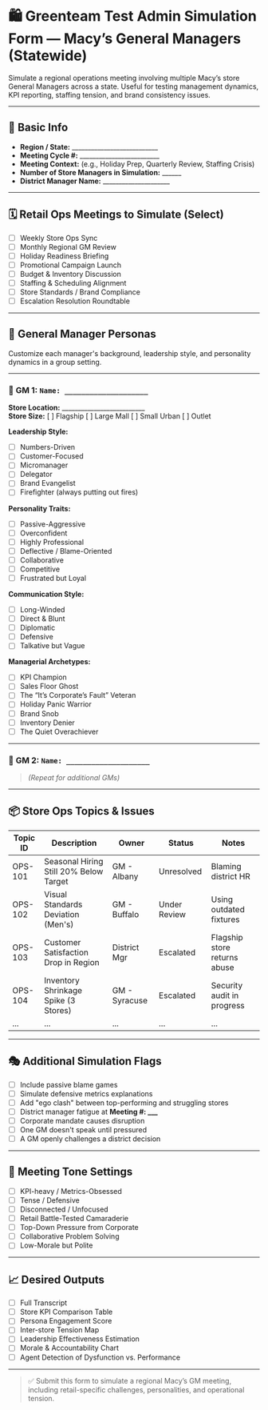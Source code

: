 # 🛍️ Greenteam Test Admin Simulation Form — Macy’s General Managers (Statewide)

Simulate a regional operations meeting involving multiple Macy’s store General Managers across a state. Useful for testing management dynamics, KPI reporting, staffing tension, and brand consistency issues.

---

## 📘 Basic Info

- **Region / State:** ___________________________  
- **Meeting Cycle #:** _________________________  
- **Meeting Context:** (e.g., Holiday Prep, Quarterly Review, Staffing Crisis)  
- **Number of Store Managers in Simulation:** ______  
- **District Manager Name:** _____________________  

---

## 🗓️ Retail Ops Meetings to Simulate (Select)

- [ ] Weekly Store Ops Sync  
- [ ] Monthly Regional GM Review  
- [ ] Holiday Readiness Briefing  
- [ ] Promotional Campaign Launch  
- [ ] Budget & Inventory Discussion  
- [ ] Staffing & Scheduling Alignment  
- [ ] Store Standards / Brand Compliance  
- [ ] Escalation Resolution Roundtable  

---

## 👔 General Manager Personas

Customize each manager's background, leadership style, and personality dynamics in a group setting.

---

### 👤 **GM 1: `Name: ____________________`**

**Store Location:** __________________________  
**Store Size:** [ ] Flagship  [ ] Large Mall  [ ] Small Urban  [ ] Outlet  

**Leadership Style:**
- [ ] Numbers-Driven  
- [ ] Customer-Focused  
- [ ] Micromanager  
- [ ] Delegator  
- [ ] Brand Evangelist  
- [ ] Firefighter (always putting out fires)  

**Personality Traits:**
- [ ] Passive-Aggressive  
- [ ] Overconfident  
- [ ] Highly Professional  
- [ ] Deflective / Blame-Oriented  
- [ ] Collaborative  
- [ ] Competitive  
- [ ] Frustrated but Loyal  

**Communication Style:**
- [ ] Long-Winded  
- [ ] Direct & Blunt  
- [ ] Diplomatic  
- [ ] Defensive  
- [ ] Talkative but Vague  

**Managerial Archetypes:**
- [ ] KPI Champion  
- [ ] Sales Floor Ghost  
- [ ] The “It’s Corporate’s Fault” Veteran  
- [ ] Holiday Panic Warrior  
- [ ] Brand Snob  
- [ ] Inventory Denier  
- [ ] The Quiet Overachiever  

---

### 👤 **GM 2: `Name: ____________________`**
> _(Repeat for additional GMs)_

---

## 📦 Store Ops Topics & Issues

| Topic ID | Description                            | Owner       | Status       | Notes                                  |
|----------|----------------------------------------|-------------|--------------|----------------------------------------|
| OPS-101  | Seasonal Hiring Still 20% Below Target | GM - Albany | Unresolved   | Blaming district HR                    |
| OPS-102  | Visual Standards Deviation (Men's)     | GM - Buffalo| Under Review | Using outdated fixtures                |
| OPS-103  | Customer Satisfaction Drop in Region   | District Mgr| Escalated    | Flagship store returns abuse           |
| OPS-104  | Inventory Shrinkage Spike (3 Stores)   | GM - Syracuse| Escalated   | Security audit in progress             |
| ...      | ...                                    | ...         | ...          | ...                                    |

---

## 🎭 Additional Simulation Flags

- [ ] Include passive blame games  
- [ ] Simulate defensive metrics explanations  
- [ ] Add "ego clash" between top-performing and struggling stores  
- [ ] District manager fatigue at **Meeting #: ___**  
- [ ] Corporate mandate causes disruption  
- [ ] One GM doesn't speak until pressured  
- [ ] A GM openly challenges a district decision  

---

## 🧩 Meeting Tone Settings

- [ ] KPI-heavy / Metrics-Obsessed  
- [ ] Tense / Defensive  
- [ ] Disconnected / Unfocused  
- [ ] Retail Battle-Tested Camaraderie  
- [ ] Top-Down Pressure from Corporate  
- [ ] Collaborative Problem Solving  
- [ ] Low-Morale but Polite  

---

## 📈 Desired Outputs

- [ ] Full Transcript  
- [ ] Store KPI Comparison Table  
- [ ] Persona Engagement Score  
- [ ] Inter-store Tension Map  
- [ ] Leadership Effectiveness Estimation  
- [ ] Morale & Accountability Chart  
- [ ] Agent Detection of Dysfunction vs. Performance  

---

> ✅ Submit this form to simulate a regional Macy’s GM meeting, including retail-specific challenges, personalities, and operational tension.
